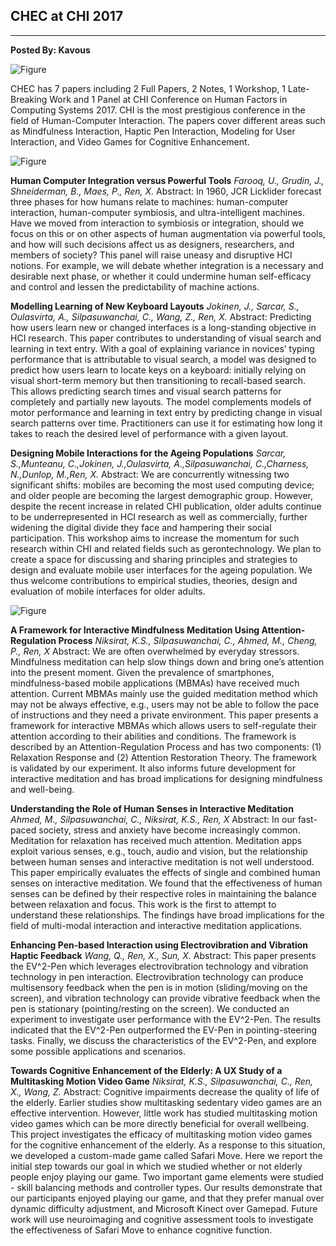 ﻿## CHEC at CHI 2017


---
**Posted By: Kavous**

![Figure](https://farm1.staticflickr.com/917/41794635360_7469a7f152_c.jpg)

CHEC has 7 papers including 2 Full Papers, 2 Notes, 1 Workshop, 1 Late-Breaking Work and 1 Panel at CHI Conference on Human Factors in Computing Systems 2017. CHI is the most prestigious conference in the field of Human-Computer Interaction.  The papers cover different areas such as Mindfulness Interaction, Haptic Pen Interaction, Modeling for User Interaction, and Video Games for Cognitive Enhancement.

![Figure](https://farm5.staticflickr.com/4180/33992071754_680734a8e3_c.jpg)

**Human Computer Integration versus Powerful Tools**
*Farooq, U., Grudin, J., Shneiderman, B., Maes, P., Ren, X.*
Abstract: In 1960, JCR Licklider forecast three phases for how humans relate to machines: human-computer interaction, human-computer symbiosis, and ultra-intelligent machines. Have we moved from interaction to symbiosis or integration, should we focus on this or on other aspects of human augmentation via powerful tools, and how will such decisions affect us as designers, researchers, and members of society? This panel will raise uneasy and disruptive HCI notions. For example, we will debate whether integration is a necessary and desirable next phase, or whether it could undermine human self-efficacy and control and lessen the predictability of machine actions.
 
**Modelling Learning of New Keyboard Layouts**
*Jokinen, J., Sarcar, S., Oulasvirta, A., Silpasuwanchai, C., Wang, Z., Ren, X.*
Abstract: Predicting how users learn new or changed interfaces is a long-standing objective in HCI research. This paper contributes to understanding of visual search and learning in text entry. With a goal of explaining variance in novices’ typing performance that is attributable to visual search, a model was designed to predict how users learn to locate keys on a keyboard: initially relying on visual short-term memory but then transitioning to recall-based search. This allows predicting search times and visual search patterns for completely and partially new layouts. The model complements models of motor performance and learning in text entry by predicting change in visual search patterns over time. Practitioners can use it for estimating how long it takes to reach the desired level of performance with a given layout.
 
**Designing Mobile Interactions for the Ageing Populations**
*Sarcar, S.,Munteanu, C.,Jokinen, J.,Oulasvirta, A.,Silpasuwanchai, C.,Charness, N.,Dunlop, M.,Ren, X.*
Abstract: We are concurrently witnessing two significant shifts: mobiles are becoming the most used computing device; and older people are becoming the largest demographic group. However, despite the recent increase in related CHI publication, older adults continue to be underrepresented in HCI research as well as commercially, further widening the digital divide they face and hampering their social participation. This workshop aims to increase the momentum for such research within CHI and related fields such as gerontechnology. We plan to create a space for discussing and sharing principles and strategies to design and evaluate mobile user interfaces for the ageing population. We thus welcome contributions to empirical studies, theories, design and evaluation of mobile interfaces for older adults.
 
![Figure](https://farm5.staticflickr.com/4163/34795384576_820fe3d44b_c.jpg)

**A Framework for Interactive Mindfulness Meditation Using Attention-Regulation Process**
*Niksirat, K.S., Silpasuwanchai, C., Ahmed, M., Cheng, P., Ren, X*
Abstract: We are often overwhelmed by everyday stressors. Mindfulness meditation can help slow things down and bring one’s attention into the present moment. Given the prevalence of smartphones, mindfulness-based mobile applications (MBMAs) have received much attention. Current MBMAs mainly use the guided meditation method which may not be always effective, e.g., users may not be able to follow the pace of instructions and they need a private environment. This paper presents a framework for interactive MBMAs which allows users to self-regulate their attention according to their abilities and conditions. The framework is described by an Attention-Regulation Process and has two components: (1) Relaxation Response and (2) Attention Restoration Theory. The framework is validated by our experiment. It also informs future development for interactive meditation and has broad implications for designing mindfulness and well-being.
 
**Understanding the Role of Human Senses in Interactive Meditation**
*Ahmed, M., Silpasuwanchai, C., Niksirat, K.S., Ren, X*
Abstract: In our fast-paced society, stress and anxiety have become increasingly common. Meditation for relaxation has received much attention. Meditation apps exploit various senses, e.g., touch, audio and vision, but the relationship between human senses and interactive meditation is not well understood. This paper empirically evaluates the effects of single and combined human senses on interactive meditation. We found that the effectiveness of human senses can be defined by their respective roles in maintaining the balance between relaxation and focus. This work is the first to attempt to understand these relationships. The findings have broad implications for the field of multi-modal interaction and interactive meditation applications.

**Enhancing Pen-based Interaction using Electrovibration and Vibration Haptic Feedback**
*Wang, Q., Ren, X., Sun, X.*
Abstract: This paper presents the EV^2-Pen which leverages electrovibration technology and vibration technology in pen interaction. Electrovibration technology can produce multisensory feedback when the pen is in motion (sliding/moving on the screen), and vibration technology can provide vibrative feedback when the pen is stationary (pointing/resting on the screen). We conducted an experiment to investigate user performance with the EV^2-Pen. The results indicated that the EV^2-Pen outperformed the EV-Pen in pointing-steering tasks. Finally, we discuss the characteristics of the EV^2-Pen, and explore some possible applications and scenarios.
 
**Towards Cognitive Enhancement of the Elderly: A UX Study of a Multitasking Motion Video Game**
*Niksirat, K.S., Silpasuwanchai, C., Ren, X., Wang, Z.*
Abstract: Cognitive impairments decrease the quality of life of the elderly. Earlier studies show multitasking sedentary video games are an effective intervention. However, little work has studied multitasking motion video games which can be more directly beneficial for overall wellbeing. This project investigates the efficacy of multitasking motion video games for the cognitive enhancement of the elderly. As a response to this situation, we developed a custom-made game called Safari Move. Here we report the initial step towards our goal in which we studied whether or not elderly people enjoy playing our game. Two important game elements were studied - skill balancing methods and controller types. Our results demonstrate that our participants enjoyed playing our game, and that they prefer manual over dynamic difficulty adjustment, and Microsoft Kinect over Gamepad. Future work will use neuroimaging and cognitive assessment tools to investigate the effectiveness of Safari Move to enhance cognitive function.